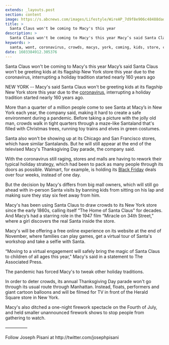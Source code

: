 ```yaml
--- 
extends: _layouts.post 
section: content 
image: https://s.abcnews.com/images/Lifestyle/WireAP_7d9f8e906c48488dad9d08f2530329de_16x9_992.jpg 
title: > 
  Santa Claus won't be coming to Macy's this year 
description: > 
  Santa Claus won't be coming to Macy's this year Macy’s said Santa Claus won’t be greeting kids at its flagship New York store this year due to the coronavirus, interrupting a holiday tradition started nearly 160 years agoNEW YORK -- Macy's said Santa Claus won't be greeting kids at its flagship New York store this year due to the coronavirus, interrupting a holiday tradition started nearly 160 years ago.Santa also won't be showing up at its Chicago and San Francisco stores, which have similar Santalands.Macy's has been using Santa Claus to draw crowds to its New York store since the early 1860s, calling itself “The Home of Santa Claus" for decades.And Macy’s had a starring role in the 1947 film “Miracle on 34th Street,” where a girl discovers the real Santa inside the store.“Moving to a virtual engagement will safely bring the magic of Santa Claus to children of all ages this year," Macy's said in a statement to The Associated Press. 
keywords: > 
  santa, wont, coronavirus, crowds, macys, york, coming, kids, store, claus, holiday 
date: 1603384912.305376 
--- 
```

<div><p>Santa Claus won't be coming to Macy's this year Macy&#8217;s said Santa Claus won&#8217;t be greeting kids at its flagship New York store this year due to the coronavirus, interrupting a holiday tradition started nearly 160 years ago</p><p id="_ap_link_coronavirus_Coronavirus_">NEW YORK -- Macy's said Santa Claus won't be greeting kids at its flagship New York store this year due to the <a href="https://abcnews.go.com/alerts/Coronavirus" id="_ap_link_coronavirus_Coronavirus_" target="_blank">coronavirus</a>, interrupting a holiday tradition started nearly 160 years ago.</p><p>More than a quarter of a million people come to see Santa at Macy&#8217;s in New York each year, the company said, making it hard to create a safe environment during a pandemic. Before taking a picture with the jolly old man, crowds walk in tight quarters through a maze-like Santaland that's filled with Christmas trees, running toy trains and elves in green costumes.</p><p class="Ad incontentTeads incontentTeads--story ad-slot"></p><p>Santa also won't be showing up at its Chicago and San Francisco stores, which have similar Santalands. But he will still appear at the end of the televised Macy's Thanksgiving Day parade, the company said.</p><p id="_ap_link_Black Friday_BlackFriday_">With the coronavirus still raging, stores and malls are having to rework their typical holiday strategy, which had been to pack as many people through its doors as possible. Walmart, for example, is holding its <a href="https://abcnews.go.com/alerts/BlackFriday" id="_ap_link_Black Friday_BlackFriday_" target="_blank">Black Friday</a> deals over four weeks, instead of one day.</p><p>But the decision by Macy's differs from big mall owners, which will still go ahead with in-person Santa visits by banning kids from sitting on his lap and making sure they stay six feet away from him.</p><p>Macy's has been using Santa Claus to draw crowds to its New York store since the early 1860s, calling itself &#8220;The Home of Santa Claus" for decades. And Macy&#8217;s had a starring role in the 1947 film &#8220;Miracle on 34th Street,&#8221; where a girl discovers the real Santa inside the store.</p><p>Macy's will be offering a free online experience on its         website  at the end of November, where families can play games, get a virtual tour of Santa's workshop and take a selfie with Santa.</p><p>&#8220;Moving to a virtual engagement will safely bring the magic of Santa Claus to children of all ages this year," Macy's said in a statement to The Associated Press.</p><p>The pandemic has forced Macy's to tweak other holiday traditions.</p><p>In order to deter crowds, its annual         Thanksgiving Day parade won't go through its usual route through Manhattan. Instead, floats, performers and giant cartoon balloons and will be filmed for TV in front of the Herald Square store in New York.</p><p class="Ad incontentTeads2 incontentTeads2--story ad-slot"></p><p>Macy's also         ditched  a one-night firework spectacle on the Fourth of July, and held smaller unannounced firework shows to stop people from gathering to watch.</p><p>&#8212;&#8212;&#8212;&#8212;&#8212;</p><p>Follow Joseph Pisani at         http://twitter.com/josephpisani</p></div>
